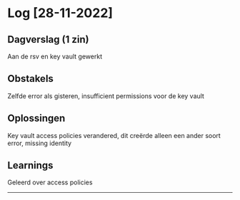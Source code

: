 # Log [28-11-2022]
 
## Dagverslag (1 zin)
Aan de rsv en key vault gewerkt
## Obstakels
Zelfde error als gisteren, insufficient permissions voor de key vault

## Oplossingen
Key vault access policies verandered, dit creërde alleen een ander soort error, missing identity

## Learnings
Geleerd over access policies

---
